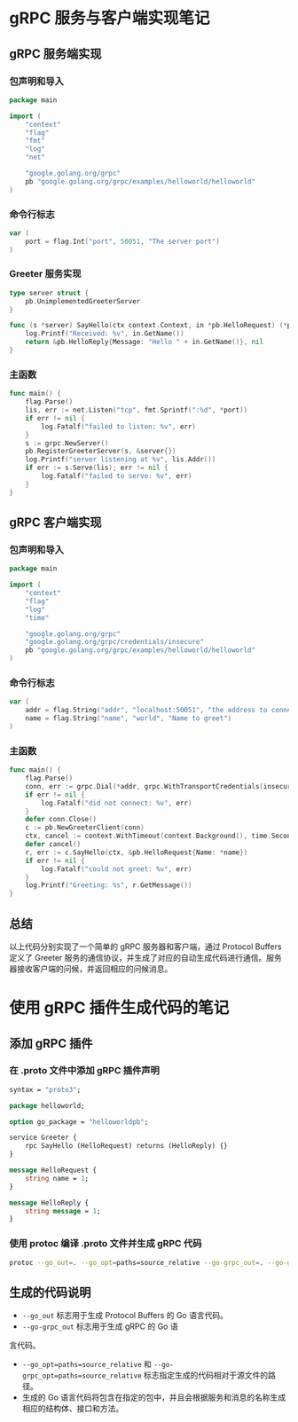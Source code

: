 # gRPC 服务与客户端实现笔记

## gRPC 服务端实现

### 包声明和导入
```go
package main

import (
	"context"
	"flag"
	"fmt"
	"log"
	"net"

	"google.golang.org/grpc"
	pb "google.golang.org/grpc/examples/helloworld/helloworld"
)
```

### 命令行标志
```go
var (
	port = flag.Int("port", 50051, "The server port")
)
```

### Greeter 服务实现
```go
type server struct {
	pb.UnimplementedGreeterServer
}

func (s *server) SayHello(ctx context.Context, in *pb.HelloRequest) (*pb.HelloReply, error) {
	log.Printf("Received: %v", in.GetName())
	return &pb.HelloReply{Message: "Hello " + in.GetName()}, nil
}
```

### 主函数
```go
func main() {
	flag.Parse()
	lis, err := net.Listen("tcp", fmt.Sprintf(":%d", *port))
	if err != nil {
		log.Fatalf("failed to listen: %v", err)
	}
	s := grpc.NewServer()
	pb.RegisterGreeterServer(s, &server{})
	log.Printf("server listening at %v", lis.Addr())
	if err := s.Serve(lis); err != nil {
		log.Fatalf("failed to serve: %v", err)
	}
}
```

## gRPC 客户端实现

### 包声明和导入
```go
package main

import (
	"context"
	"flag"
	"log"
	"time"

	"google.golang.org/grpc"
	"google.golang.org/grpc/credentials/insecure"
	pb "google.golang.org/grpc/examples/helloworld/helloworld"
)
```

### 命令行标志
```go
var (
	addr = flag.String("addr", "localhost:50051", "the address to connect to")
	name = flag.String("name", "world", "Name to greet")
)
```

### 主函数
```go
func main() {
	flag.Parse()
	conn, err := grpc.Dial(*addr, grpc.WithTransportCredentials(insecure.NewCredentials()))
	if err != nil {
		log.Fatalf("did not connect: %v", err)
	}
	defer conn.Close()
	c := pb.NewGreeterClient(conn)
	ctx, cancel := context.WithTimeout(context.Background(), time.Second)
	defer cancel()
	r, err := c.SayHello(ctx, &pb.HelloRequest{Name: *name})
	if err != nil {
		log.Fatalf("could not greet: %v", err)
	}
	log.Printf("Greeting: %s", r.GetMessage())
}
```

## 总结
以上代码分别实现了一个简单的 gRPC 服务器和客户端，通过 Protocol Buffers 定义了 Greeter 服务的通信协议，并生成了对应的自动生成代码进行通信。服务器接收客户端的问候，并返回相应的问候消息。

# 使用 gRPC 插件生成代码的笔记

## 添加 gRPC 插件

### 在 .proto 文件中添加 gRPC 插件声明
```protobuf
syntax = "proto3";

package helloworld;

option go_package = "helloworldpb";

service Greeter {
    rpc SayHello (HelloRequest) returns (HelloReply) {}
}

message HelloRequest {
    string name = 1;
}

message HelloReply {
    string message = 1;
}
```

### 使用 protoc 编译 .proto 文件并生成 gRPC 代码
```bash
protoc --go_out=. --go_opt=paths=source_relative --go-grpc_out=. --go-grpc_opt=paths=source_relative helloworld.proto
```

## 生成的代码说明

- `--go_out` 标志用于生成 Protocol Buffers 的 Go 语言代码。
- `--go-grpc_out` 标志用于生成 gRPC 的 Go 语

言代码。
- `--go_opt=paths=source_relative` 和 `--go-grpc_opt=paths=source_relative` 标志指定生成的代码相对于源文件的路径。
- 生成的 Go 语言代码将包含在指定的包中，并且会根据服务和消息的名称生成相应的结构体、接口和方法。
